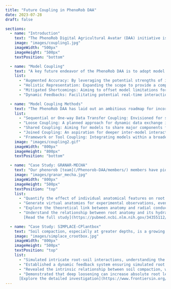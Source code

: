 ```yaml
---
title: "Future Coupling in PhenoRob DAA"
date: 2023-07-28
draft: false

sections:  
  - name: "Introduction"
    text: "The PhenoRob Digital Agricultural Avatar (DAA) initiative is poised to redefine the boundaries of agronomic understanding. At this foundational stage, the DAA project envisions harnessing the power of coupling to bridge the complexities of crop modeling. From the nuanced molecular interactions within plant cells to vast regional climate patterns, the plan is to use coupling as an essential strategy in the DAA framework. By aiming to integrate various models in the future, the DAA aspires to offer a more comprehensive and accurate digital twin of the crop ecosystem."
    image: "images/coupling1.jpg"
    imageWidth: "500px"
    imageHeight: "500px"
    textPosition: "bottom"

  - name: "Model Coupling"
    text: "A key future endeavor of the PhenoRob DAA is to adopt model coupling. While specific implementations are still on the horizon, the goal is to amalgamate different models, ensuring the digital twin effectively represents the vast agronomic system. Through planned coupling techniques, the DAA aims to achieve several key benefits:"
    list:
      - "Augmented Accuracy: By leveraging the potential strengths of individual models for enhanced precision."
      - "Holistic Representation: Expanding the scope to provide a comprehensive view as envisioned by the DAA project."
      - "Mitigated Shortcomings: Aiming to offset model limitations for a robust digital representation."
      - "Dynamic Feedbacks: Facilitating potential real-time interactions for enriched simulations."

  - name: "Model Coupling Methods"
    text: "The PhenoRob DAA has laid out an ambitious roadmap for incorporating various coupling methods to ensure seamless integration of models. While these techniques are part of the project's future aspirations, they are foundational to the DAA's goal of creating an accurate digital twin."
    list:
      - "Sequential or One-way Data Transfer Coupling: Envisioned for simpler interactions within the DAA framework."
      - "Loose Coupling: A planned approach for dynamic data exchange in the DAA's multi-model setup."
      - "Shared Coupling: Aiming for models to share major components for deeper integration within DAA."
      - "Joined Coupling: An aspiration for deeper inter-model interactions to enhance simulation accuracy."
      - "Framework or Tool Coupling: Integrating models within a broader DAA framework for a seamless digital representation is a key objective."
    image: "images/coupling2.gif"
    imageWidth: "800px"
    imageHeight: "800px"
    textPosition: "bottom"

  - name: "Case Study: GRANAR-MECHA"
    text: "Our phenorob [team](/Phenorob-DAA/members/) members have pioneered this understanding by coupling [GRANAR](/Phenorob-DAA/granar/) and [MECHA](/Phenorob-DAA/mecha/), two computational tools that, when combined, offer a holistic view of root anatomy and hydraulics. The coupling of GRANAR, a computational tool designed to generate digital versions of monocotyledon root     anatomical networks, with MECHA, a model estimating root hydraulic properties, has been transformative. This combination has empowered researchers to:"
    image: "images/granar_mecha.jpg"
    imageWidth: "800px"
    imageHeight: "500px"
    textPosition: "top"
    list:
      - "Quantify the effect of individual anatomical features on root's radial conductivity."
      - "Generate virtual anatomies for experimental observations, even those not observed, to estimate corresponding radial conductivities."
      - "Explore the theoretical link between anatomy and radial conductivity, assessing the functional importance of individual anatomical properties."
      - "Understand the relationship between root anatomy and its hydraulic properties, crucial for enhancing crop resilience in changing environmental conditions.
        [Read the full study](https://pubmed.ncbi.nlm.nih.gov/34355112/)"

  - name: "Case Study: SIMPLACE-CPlantbox"
    text: "Soil compaction, especially at greater depths, is a growing concern in modern agriculture. To address this, our AR team members have innovatively coupled [SIMPLACE](/Phenorob-DAA/simplace/) with [CPlantbox](/Phenorob-DAA/cplantbox/), providing groundbreaking insights into the implications of deep soil compaction and its effects on plant growth. By integrating SIMPLACE, a process-based model focusing on crop-level dynamics, with CRootbox, a detailed root architectural model, our [team](/Phenorob-DAA/members/) has:"
    image: "images/simplace_crootbox.jpg"
    imageWidth: "800px"
    imageHeight: "500px"
    textPosition: "top"
    list:
      - "Simulated intricate root-soil interactions, understanding the implications of deep soil compaction."
      - "Established a dynamic feedback system ensuring simulated root density is influenced by a myriad of factors, from soil properties to carbon allocation from shoots."
      - "Revealed the intrinsic relationship between soil compaction, weather, and crop species, highlighting the magnified implications of soil compaction in warmer, dryer climates."
      - "Demonstrated that deep loosening can increase absolute root length density, crucial for sustainable agricultural practices.
      [Explore the detailed investigation](https://www.frontiersin.org/articles/10.3389/fpls.2022.865188/full)"
---
```

